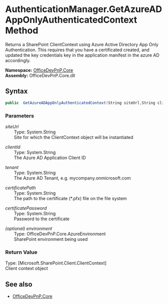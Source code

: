 # AuthenticationManager.GetAzureADAppOnlyAuthenticatedContext Method  
Returns a SharePoint ClientContext using Azure Active Directory App Only Authentication. This requires that you have a certificated created, and updated the key credentials key in the application manifest in the azure AD accordingly.  

**Namespace:** [OfficeDevPnP.Core](OfficeDevPnP.Core.md)  
**Assembly:** OfficeDevPnP.Core.dll  
## Syntax
```C#
public  GetAzureADAppOnlyAuthenticatedContext(String siteUrl,String clientId,String tenant,String certificatePath,String certificatePassword,AzureEnvironment environment)
```
### Parameters
*siteUrl*  
&emsp;&emsp;Type: System.String  
&emsp;&emsp;Site for which the ClientContext object will be instantiated  
  
*clientId*  
&emsp;&emsp;Type: System.String  
&emsp;&emsp;The Azure AD Application Client ID  
  
*tenant*  
&emsp;&emsp;Type: System.String  
&emsp;&emsp;The Azure AD Tenant, e.g. mycompany.onmicrosoft.com  
  
*certificatePath*  
&emsp;&emsp;Type: System.String  
&emsp;&emsp;The path to the certificate (*.pfx) file on the file system  
  
*certificatePassword*  
&emsp;&emsp;Type: System.String  
&emsp;&emsp;Password to the certificate  
  
*(optional) environment*  
&emsp;&emsp;Type: OfficeDevPnP.Core.AzureEnvironment  
&emsp;&emsp;SharePoint environment being used  
  
### Return Value
Type: [Microsoft.SharePoint.Client.ClientContext]  
Client context object

## See also
- [OfficeDevPnP.Core](OfficeDevPnP.Core.md)
